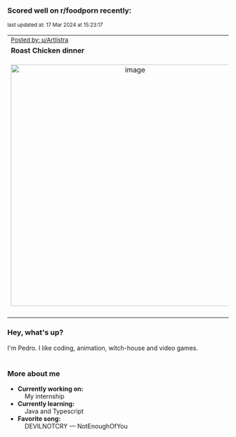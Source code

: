 ### Scored well on r/foodporn recently:

<p align="left"><sub>last updated at: 17 Mar 2024 at 15:23:17</sub></p>

|   |
| --- |
| <sub>[Posted by: u/Artlistra][source]</sub> |
| **Roast Chicken dinner** | 
|<p align="center"> <img alt="image" src="https://i.redd.it/oo898te085oc1.jpeg" width="550" /> </p>|
|   |

### Hey, what's up?

I'm Pedro. I like coding, animation, witch-house and video games.<br><br>

### More about me
- **Currently working on:**  
&nbsp;&nbsp;&nbsp;&nbsp;My internship
- **Currently learning:**  
&nbsp;&nbsp;&nbsp;&nbsp;Java and Typescript
- **Favorite song:**  
&nbsp;&nbsp;&nbsp;&nbsp;DEVILNOTCRY — NotEnoughOfYou<br><br>

  



  
  
  
[linkedin]: https://linkedin.com/in/pedro-h-r-gomes-8a487b14a/
[gmail]: mailto:pilique11@gmail.com
[source]: https://reddit.com/r/FoodPorn/comments/1bdyij7/roast_chicken_dinner/
[redditAPI]: https://www.reddit.com/dev/api/